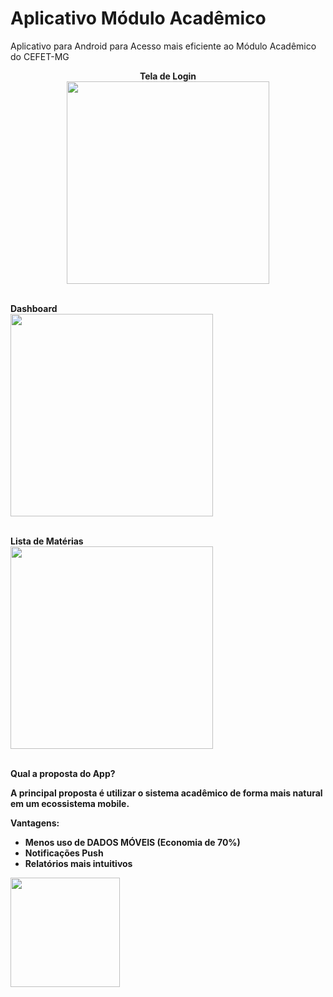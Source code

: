 
# Aplicativo Módulo Acadêmico
Aplicativo para Android para Acesso mais eficiente ao Módulo Acadêmico do CEFET-MG

<p align="center">
  <b>Tela de Login<b> <br />
  <img src="http://i.imgur.com/RTUWfdx.png" width="324"/> <br /><br />
  
  <b>Dashboard</b> <br />
  <img src="http://i.imgur.com/9JvpqFY.jpg" width="324"/> <br /><br />
  
  <b>Lista de Matérias</b> <br />
  <img src="http://i.imgur.com/upUK7jO.jpg" width="324"/> <br /><br />
</p>

Qual a proposta do App?

A principal proposta é utilizar o sistema acadêmico de forma mais natural em um ecossistema mobile.

Vantagens:
  
  - Menos uso de DADOS MÓVEIS (Economia de 70%)
  - Notificações Push 
  - Relatórios mais intuitivos
  
<img src="http://taplend.com/img/google-play-cs.png" width="175"/>
